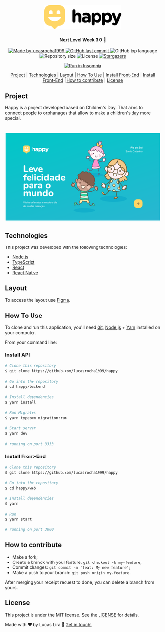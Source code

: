 <h1 align="center">
    <img alt="NextLevelWeek" title="#NextLevelWeek" src=".github/logo.svg" width="250px" />
</h1>

<h4 align="center"> 
	Next Level Week 3.0 🚀
</h4>
<p align="center">	
  <a href="https://www.linkedin.com/in/lucas-lira-dev/">
    <img alt="Made by lucasrocha1999" src="https://img.shields.io/badge/made%20by-lucasrocha1999-%2304D361">
  </a>
  
  <a href="https://github.com/lucasrocha1999/happy/commits/master">
    <img alt="GitHub last commit" src="https://img.shields.io/github/last-commit/lucasrocha1999/happy">
  </a>

  <img alt="GitHub top language" src="https://img.shields.io/github/languages/top/lucasrocha1999/happy">

  <img alt="Repository size" src="https://img.shields.io/github/repo-size/lucasrocha1999/happy">

  <img alt="License" src="https://img.shields.io/badge/license-MIT-brightgreen">
   <a href="https://github.com/lucasrocha1999/happy/stargazers">
    <img alt="Stargazers" src="https://img.shields.io/github/stars/lucasrocha1999/happy?style=social">
  </a>
</p>
<p align="center">
<a href="https://insomnia.rest/run/?label=API%20Happy&uri=https%3A%2F%2Fraw.githubusercontent.com%2Flucasrocha1999%2Fhappy%2Fmain%2Fbackend%2Fexport_insomnia" target="_blank"><img src="https://insomnia.rest/images/run.svg" alt="Run in Insomnia"></a>
</p>

<center>

[Project](#project) | [Technologies](#technologies) | [Layout](#layout) | [How To Use](#how-to-use) | [Install Front-End](#install-front-end) | [Install Front-End](#install-front-end) | [How to contribute](#how-to-contribute) | [License](#License)

</center>

## Project

Happy is a project developed based on Children's Day. 
That aims to connect people to orphanages that allow to make a children's day more special.

<h1 align="center">
    <img alt="Example" title="Example" src=".github/Home.svg" width="500px" />
</h1>

## Technologies

This project was developed with the following technologies:

- [Node.js][nodejs]
- [TypeScript][typescript]
- [React][reactjs]
- [React Native][rn]

## Layout

To access the layout use [Figma](https://www.figma.com/file/mDEbnoojksG4w8sOxmudh3/Happy-Web/duplicate).

## How To Use

To clone and run this application, you'll need [Git](https://git-scm.com), [Node.js][nodejs] + [Yarn][yarn] installed on your computer.

From your command line:

### Install API 

```bash
# Clone this repository
$ git clone https://github.com/lucasrocha1999/happy

# Go into the repository
$ cd happy/backend

# Install dependencies
$ yarn install

# Run Migrates
$ yarn typeorm migration:run

# Start server
$ yarn dev

# running on port 3333
```

### Install Front-End

```bash
# Clone this repository
$ git clone https://github.com/lucasrocha1999/happy

# Go into the repository
$ cd happy/web

# Install dependencies
$ yarn

# Run
$ yarn start

# running on port 3000
```

<!-- ### Install Mobile -->

<!-- ```bash
# Clone this repository
$ git clone https://github.com/lucasrocha1999/happy

# Go into the repository
$ cd NLW-1.0/mobile

# Install dependencies
$ yarn install

# Run
$ yarn start

# Expo will open, just scan the qrcode on terminal or expo page

# If some problem with fonts, execute:
$ expo install expo-font @expo-google-fonts/ubuntu @expo-google-fonts/roboto

``` -->

## How to contribute

-  Make a fork;
-  Create a branck with your feature: `git checkout -b my-feature`;
-  Commit changes: `git commit -m 'feat: My new feature'`;
-  Make a push to your branch: `git push origin my-feature`.

After merging your receipt request to done, you can delete a branch from yours.

## License

This project is under the MIT license. See the [LICENSE](https://github.com/lucasrocha1999/happy/blob/master/LICENSE) for details.

Made with ♥ by Lucas Lira :wave: [Get in touch!](https://www.linkedin.com/in/lucas-lira-dev/)

[nodejs]: https://nodejs.org/
[typescript]: https://www.typescriptlang.org/
[expo]: https://expo.io/
[reactjs]: https://reactjs.org
[rn]: https://facebook.github.io/react-native/
[yarn]: https://yarnpkg.com/
